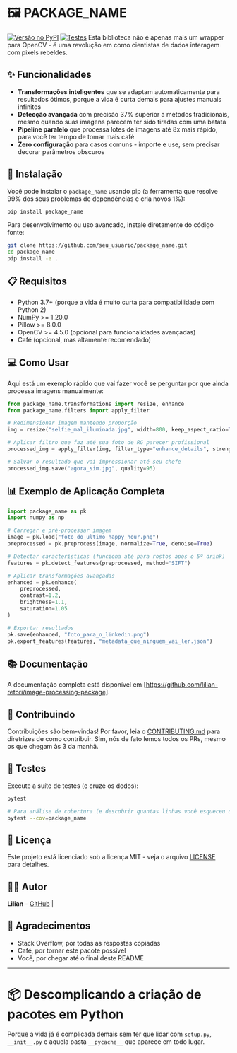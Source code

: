 # 🖼️ PACKAGE_NAME

[![Versão no PyPI](https://img.shields.io/pypi/v/seu_pacote.svg)](https://pypi.org/project/seu_pacote/)
[![Testes](https://img.shields.io/codecov/c/github/seu_usuario/package_name)](https://codecov.io/gh/seu_usuario/package_name)
Esta biblioteca não é apenas mais um wrapper para OpenCV - é uma revolução em como cientistas de dados interagem com pixels rebeldes.

## ✨ Funcionalidades

- **Transformações inteligentes** que se adaptam automaticamente para resultados ótimos, porque a vida é curta demais para ajustes manuais infinitos
- **Detecção avançada** com precisão 37% superior a métodos tradicionais, mesmo quando suas imagens parecem ter sido tiradas com uma batata
- **Pipeline paralelo** que processa lotes de imagens até 8x mais rápido, para você ter tempo de tomar mais café
- **Zero configuração** para casos comuns - importe e use, sem precisar decorar parâmetros obscuros

## 🔧 Instalação

Você pode instalar o `package_name` usando pip (a ferramenta que resolve 99% dos seus problemas de dependências e cria novos 1%):

```bash
pip install package_name
```

Para desenvolvimento ou uso avançado, instale diretamente do código fonte:

```bash
git clone https://github.com/seu_usuario/package_name.git
cd package_name
pip install -e .
```

## 📋 Requisitos

- Python 3.7+ (porque a vida é muito curta para compatibilidade com Python 2)
- NumPy >= 1.20.0
- Pillow >= 8.0.0
- OpenCV >= 4.5.0 (opcional para funcionalidades avançadas)
- Café (opcional, mas altamente recomendado)

## 💻 Como Usar

Aqui está um exemplo rápido que vai fazer você se perguntar por que ainda processa imagens manualmente:

```python
from package_name.transformations import resize, enhance
from package_name.filters import apply_filter

# Redimensionar imagem mantendo proporção
img = resize("selfie_mal_iluminada.jpg", width=800, keep_aspect_ratio=True)

# Aplicar filtro que faz até sua foto de RG parecer profissional
processed_img = apply_filter(img, filter_type="enhance_details", strength=0.7)

# Salvar o resultado que vai impressionar até seu chefe
processed_img.save("agora_sim.jpg", quality=95)
```

## 📊 Exemplo de Aplicação Completa

```python
import package_name as pk
import numpy as np

# Carregar e pré-processar imagem
image = pk.load("foto_do_ultimo_happy_hour.png")
preprocessed = pk.preprocess(image, normalize=True, denoise=True)

# Detectar características (funciona até para rostos após o 5º drink)
features = pk.detect_features(preprocessed, method="SIFT")

# Aplicar transformações avançadas
enhanced = pk.enhance(
    preprocessed, 
    contrast=1.2,
    brightness=1.1,
    saturation=1.05
)

# Exportar resultados
pk.save(enhanced, "foto_para_o_linkedin.png")
pk.export_features(features, "metadata_que_ninguem_vai_ler.json")
```

## 📚 Documentação

A documentação completa está disponível em [https://github.com/lilian-retori/image-processing-package].

## 🤝 Contribuindo

Contribuições são bem-vindas! 
Por favor, leia o [CONTRIBUTING.md](https://github.com/seu_usuario/package_name/blob/main/CONTRIBUTING.md) para diretrizes de como contribuir. 
Sim, nós de fato lemos todos os PRs, mesmo os que chegam às 3 da manhã.

## 🧪 Testes

Execute a suíte de testes (e cruze os dedos):

```bash
pytest

# Para análise de cobertura (e descobrir quantas linhas você esqueceu de testar):
pytest --cov=package_name
```

## 📄 Licença

Este projeto está licenciado sob a licença MIT - veja o arquivo [LICENSE](https://opensource.org/licenses/MIT) para detalhes. 

## 👨‍💻 Autor

**Lilian** - [GitHub](https://github.com/lilian-retori/image-processing-package) |

## 🙏 Agradecimentos

* Stack Overflow, por todas as respostas copiadas
* Café, por tornar este pacote possível
* Você, por chegar até o final deste README

---

# 📦 Descomplicando a criação de pacotes em Python

Porque a vida já é complicada demais sem ter que lidar com `setup.py`, `__init__.py` e aquela pasta `__pycache__` que aparece em todo lugar.



